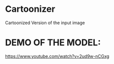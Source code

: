 # Cartoonizer
Cartoonized Version of the input image 


# DEMO OF THE MODEL:
https://www.youtube.com/watch?v=2ud9w-nCGxg


